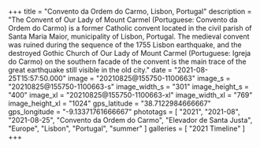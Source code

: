 +++
title = "Convento da Ordem do Carmo, Lisbon, Portugal"
description = "The Convent of Our Lady of Mount Carmel (Portuguese: Convento da Ordem do Carmo) is a former Catholic convent located in the civil parish of Santa Maria Maior, municipality of Lisbon, Portugal. The medieval convent was ruined during the sequence of the 1755 Lisbon earthquake, and the destroyed Gothic Church of Our Lady of Mount Carmel (Portuguese: Igreja do Carmo) on the southern facade of the convent is the main trace of the great earthquake still visible in the old city."
date = "2021-08-25T15:57:50.000"
image = "20210825@155750-1100663"
image_s = "20210825@155750-1100663-s"
image_width_s = "301"
image_height_s = "400"
image_xl = "20210825@155750-1100663-xl"
image_width_xl = "769"
image_height_xl = "1024"
gps_latitude = "38.7122984666667"
gps_longitude = "-9.13371761666667"
phototags = [ "2021", "2021-08", "2021-08-25", "Convento da Ordem do Carmo", "Elevador de Santa Justa", "Europe", "Lisbon", "Portugal", "summer" ]
galleries = [ "2021 Timeline" ]
+++
